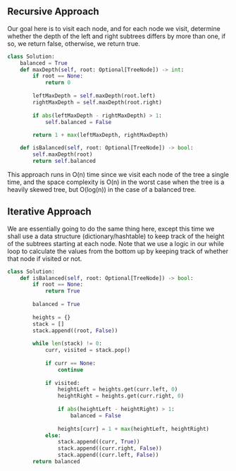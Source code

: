 ## Recursive Approach
Our goal here is to visit each node, and for each node we visit, determine whether the depth of the left and right subtrees differs by more than one, if so, we return false, otherwise, we return true.
``` python
class Solution:
    balanced = True
    def maxDepth(self, root: Optional[TreeNode]) -> int:
        if root == None:
            return 0
  
        leftMaxDepth = self.maxDepth(root.left)
        rightMaxDepth = self.maxDepth(root.right)
  
        if abs(leftMaxDepth - rightMaxDepth) > 1:
            self.balanced = False
  
        return 1 + max(leftMaxDepth, rightMaxDepth)

    def isBalanced(self, root: Optional[TreeNode]) -> bool:
        self.maxDepth(root)
        return self.balanced
```
This approach runs in O(n) time since we visit each node of the tree a single time, and the space complexity is O(n) in the worst case when the tree is a heavily skewed tree, but O(log(n)) in the case of a balanced tree.
## Iterative Approach
We are essentially going to do the same thing here, except this time we shall use a data structure (dictionary/hashtable) to keep track of the height of the subtrees starting at each node. Note that we use a logic in our while loop to calculate the values from the bottom up by keeping track of whether that node if visited or not.
``` python
class Solution:
    def isBalanced(self, root: Optional[TreeNode]) -> bool:
        if root == None:
            return True
  
        balanced = True
  
        heights = {}
        stack = []
        stack.append((root, False))
  
        while len(stack) != 0:
            curr, visited = stack.pop()
  
            if curr == None:
                continue
  
            if visited:
                heightLeft = heights.get(curr.left, 0)
                heightRight = heights.get(curr.right, 0)
  
                if abs(heightLeft - heightRight) > 1:
                    balanced = False
  
                heights[curr] = 1 + max(heightLeft, heightRight)
            else:
                stack.append((curr, True))
                stack.append((curr.right, False))
                stack.append((curr.left, False))
        return balanced
```